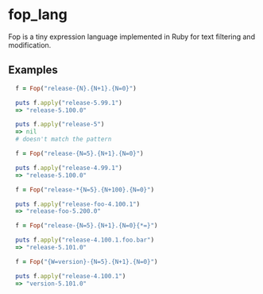# fop_lang

Fop is a tiny expression language implemented in Ruby for text filtering and modification.

## Examples

```ruby
  f = Fop("release-{N}.{N+1}.{N=0}")

  puts f.apply("release-5.99.1")
  => "release-5.100.0"

  puts f.apply("release-5")
  => nil
  # doesn't match the pattern
```

```ruby
  f = Fop("release-{N=5}.{N+1}.{N=0}")

  puts f.apply("release-4.99.1")
  => "release-5.100.0"
```

```ruby
  f = Fop("release-*{N=5}.{N+100}.{N=0}")

  puts f.apply("release-foo-4.100.1")
  => "release-foo-5.200.0"
```

```ruby
  f = Fop("release-{N=5}.{N+1}.{N=0}{*=}")

  puts f.apply("release-4.100.1.foo.bar")
  => "release-5.101.0"
```

```ruby
  f = Fop("{W=version}-{N=5}.{N+1}.{N=0}")

  puts f.apply("release-4.100.1")
  => "version-5.101.0"
```
